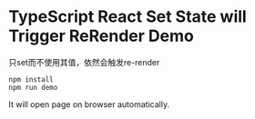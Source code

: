TypeScript React Set State will Trigger ReRender Demo
=====================================================

只set而不使用其值，依然会触发re-render

```
npm install
npm run demo
```

It will open page on browser automatically.
